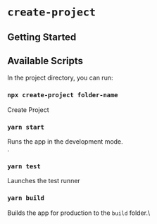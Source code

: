 # `create-project`

## Getting Started

## Available Scripts

In the project directory, you can run:

### `npx create-project folder-name`

Create Project

### `yarn start`

Runs the app in the development mode.\
.

### `yarn test`

Launches the test runner

### `yarn build`

Builds the app for production to the `build` folder.\

